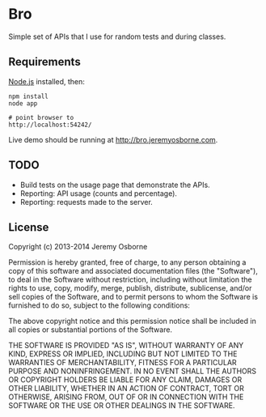 # Bro

Simple set of APIs that I use for random tests and during classes.



## Requirements

[Node.js](http://nodejs.org) installed, then:

    npm install
    node app

    # point browser to
    http://localhost:54242/

Live demo should be running at http://bro.jeremyosborne.com.



## TODO
* Build tests on the usage page that demonstrate the APIs.
* Reporting: API usage (counts and percentage).
* Reporting: requests made to the server.



## License

Copyright (c) 2013-2014 Jeremy Osborne

Permission is hereby granted, free of charge, to any person
obtaining a copy of this software and associated documentation
files (the "Software"), to deal in the Software without
restriction, including without limitation the rights to use,
copy, modify, merge, publish, distribute, sublicense, and/or sell
copies of the Software, and to permit persons to whom the
Software is furnished to do so, subject to the following
conditions:

The above copyright notice and this permission notice shall be
included in all copies or substantial portions of the Software.

THE SOFTWARE IS PROVIDED "AS IS", WITHOUT WARRANTY OF ANY KIND,
EXPRESS OR IMPLIED, INCLUDING BUT NOT LIMITED TO THE WARRANTIES
OF MERCHANTABILITY, FITNESS FOR A PARTICULAR PURPOSE AND
NONINFRINGEMENT. IN NO EVENT SHALL THE AUTHORS OR COPYRIGHT
HOLDERS BE LIABLE FOR ANY CLAIM, DAMAGES OR OTHER LIABILITY,
WHETHER IN AN ACTION OF CONTRACT, TORT OR OTHERWISE, ARISING
FROM, OUT OF OR IN CONNECTION WITH THE SOFTWARE OR THE USE OR
OTHER DEALINGS IN THE SOFTWARE.

